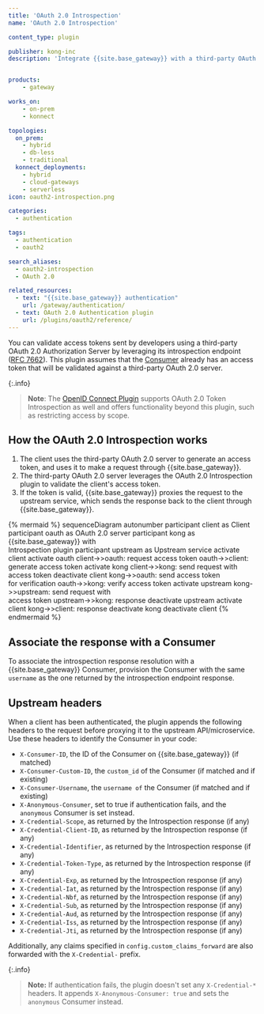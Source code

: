 ```yaml
---
title: 'OAuth 2.0 Introspection'
name: 'OAuth 2.0 Introspection'

content_type: plugin

publisher: kong-inc
description: 'Integrate {{site.base_gateway}} with a third-party OAuth 2.0 Authorization Server'


products:
    - gateway

works_on:
    - on-prem
    - konnect

topologies:
  on_prem:
    - hybrid
    - db-less
    - traditional
  konnect_deployments:
    - hybrid
    - cloud-gateways
    - serverless
icon: oauth2-introspection.png

categories:
  - authentication

tags:
  - authentication
  - oauth2

search_aliases:
  - oauth2-introspection
  - OAuth 2.0

related_resources:
  - text: "{{site.base_gateway}} authentication"
    url: /gateway/authentication/
  - text: OAuth 2.0 Authentication plugin
    url: /plugins/oauth2/reference/
---
```


You can validate access tokens sent by developers using a third-party OAuth 2.0
Authorization Server by leveraging its introspection endpoint
([RFC 7662](https://tools.ietf.org/html/rfc7662)). This plugin assumes that
the [Consumer](/gateway/entities/consumer/) already has an access token that will be validated against a
third-party OAuth 2.0 server.

{:.info}
> **Note**: The [OpenID Connect Plugin](/plugins/openid-connect/) supports
OAuth 2.0 Token Introspection as well and offers functionality beyond
this plugin, such as restricting access by scope.

## How the OAuth 2.0 Introspection works

1. The client uses the third-party OAuth 2.0 server to generate an access token, and uses it to make a request through {{site.base_gateway}}.
1. The third-party OAuth 2.0 server leverages the OAuth 2.0 Introspection plugin to validate the client's access token.
1. If the token is valid, {{site.base_gateway}} proxies the request to the upstream service, which sends the response back to the client through {{site.base_gateway}}.
<!--vale off-->
{% mermaid %}
sequenceDiagram
    autonumber
    participant client as Client
    participant oauth as OAuth 2.0 server
    participant kong as {{site.base_gateway}} with <br> Introspection plugin
    participant upstream as Upstream service
    activate client
    activate oauth
    client->>oauth: request access token
    oauth->>client: generate access token
    activate kong
    client->>kong: send request with<br>access token
    deactivate client
    kong->>oauth: send access token <br>for verification
    oauth->>kong: verify access token
    activate upstream
    kong->>upstream: send request with<br>access token
    upstream->>kong: response
    deactivate upstream
    activate client
    kong->>client: response
    deactivate kong
    deactivate client
{% endmermaid %}
<!--vale on-->
## Associate the response with a Consumer

To associate the introspection response resolution with a {{site.base_gateway}} Consumer, provision the Consumer with the same `username` as the one returned by the introspection endpoint response.

## Upstream headers

When a client has been authenticated, the plugin appends the following headers to the request before proxying it to the upstream API/microservice.
Use these headers to identify the Consumer in your code:

- `X-Consumer-ID`, the ID of the Consumer on {{site.base_gateway}} (if matched)
- `X-Consumer-Custom-ID`, the `custom_id` of the Consumer (if matched and if existing)
- `X-Consumer-Username`, the `username of` the Consumer (if matched and if existing)
- `X-Anonymous-Consumer`, set to true if authentication fails, and the `anonymous` Consumer is set instead.
- `X-Credential-Scope`, as returned by the Introspection response (if any)
- `X-Credential-Client-ID`, as returned by the Introspection response (if any)
- `X-Credential-Identifier`, as returned by the Introspection response (if any)
- `X-Credential-Token-Type`, as returned by the Introspection response (if any)
- `X-Credential-Exp`, as returned by the Introspection response (if any)
- `X-Credential-Iat`, as returned by the Introspection response (if any)
- `X-Credential-Nbf`, as returned by the Introspection response (if any)
- `X-Credential-Sub`, as returned by the Introspection response (if any)
- `X-Credential-Aud`, as returned by the Introspection response (if any)
- `X-Credential-Iss`, as returned by the Introspection response (if any)
- `X-Credential-Jti`, as returned by the Introspection response (if any)

Additionally, any claims specified in `config.custom_claims_forward` are also forwarded with the `X-Credential-` prefix.

{:.info}
> **Note:** If authentication fails, the plugin doesn't set any `X-Credential-*` headers.
It appends `X-Anonymous-Consumer: true` and sets the `anonymous` Consumer instead.


